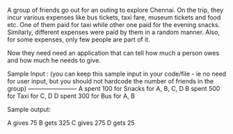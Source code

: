 A group of friends go out for an outing to explore Chennai. On the trip, they incur various expenses like bus tickets, taxi fare, museum tickets and food etc. One of them paid for taxi while other one paid for the evening snacks. Similarly, different expenses were paid by them in a random manner. Also, for some expenses, only few people are part of it.

Now they need need an application that can tell how much a person owes and how much he needs to give.

Sample Input : (you can keep this sample input in your code/file - ie no need for user input, but you should not hardcode the number of friends in the group)
————————
A spent 100 for Snacks for A, B, C, D
B spent 500 for Taxi for C, D
D spent 300 for Bus for A, B

Sample output:

A gives 75
B gets 325
C gives 275
D gets 25
